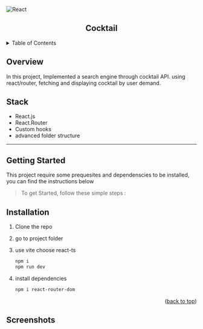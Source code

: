 <div id="top"></div>

![React](https://img.shields.io/badge/-ReactJs-61DAFB?logo=react&logoColor=white&style=for-the-badge)

<!-- PROJECT LOGO -->
<div align="center">
  <h2 align="center">Cocktail</h2>
</div>

<!-- TABLE OF CONTENTS -->
<details>
  <summary>Table of Contents</summary>
  <ol>
    <li>
      <a href="#overview">Overview</a>
      <ul>
        <li><a href="#stack">Stack</a></li>
      </ul>
    </li>
    <li>
      <a href="#getting-started">Getting Started</a>
      <ul>
        <li><a href="#installation">Installation</a></li>
      </ul>
    </li>
    <li><a href="#screenshots">Screenshots</a></li>
  </ol>
</details>

<!-- ABOUT THE PROJECT -->

## Overview

In this project, Implemented a search engine through cocktail API. using react/router, fetching and displaying cocktail by user demand.

## Stack

- React.js
- React.Router
- Custom hooks
- advanced folder structure

---

<!-- GETTING STARTED -->

## Getting Started

This project require some prequesites and dependenscies to be installed, you can find the instructions below

> To get Started, follow these simple steps :

## Installation

1. Clone the repo

2. go to project folder

3. use vite choose react-ts

   ```bash
   npm i
   npm run dev
   ```

4. install dependencies
   ```bash
   npm i react-router-dom
   ```

<p align="right">(<a href="#top">back to top</a>)</p>

## Screenshots
